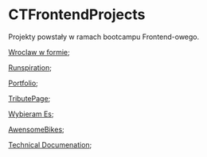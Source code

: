 # CTFrontendProjects

 Projekty powstały w ramach bootcampu Frontend-owego.

[Wroclaw w formie](https://lukreaver.github.io/Website-projects/Wroclaw-w-formie/dist/);

[Runspiration](https://lukreaver.github.io/Website-projects/Runspiration/dist/);

[Portfolio](https://lukreaver.github.io/Website-projects/Portfolio/dist/);

[TributePage](https://lukreaver.github.io/Website-projects/TributePage/dist/);

[Wybieram Es](https://lukreaver.github.io/Website-projects/WybieramEs/dist/);

[AwensomeBikes](https://lukreaver.github.io/Website-projects/AwensomeBikes/dist/);

[Technical Documenation](https://lukreaver.github.io/Website-projects/Technical-Documenation/dist/);